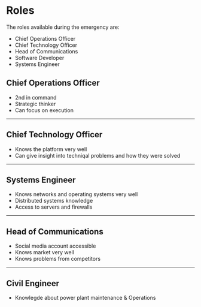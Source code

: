 # Roles

The roles available during the emergency are:
* Chief Operations Officer
* Chief Technology Officer
* Head of Communications
* Software Developer
* Systems Engineer

## Chief Operations Officer

* 2nd in command
* Strategic thinker
* Can focus on execution

---

## Chief Technology Officer

* Knows the platform very well
* Can give insight into techniqal problems and how they were solved

---

## Systems Engineer

* Knows networks and operating systems very well
* Distributed systems knowledge
* Access to servers and firewalls

---

## Head of Communications

* Social media account accessible
* Knows market very well
* Knows problems from competitors

---

## Civil Engineer

* Knowlegde about power plant maintenance & Operations

